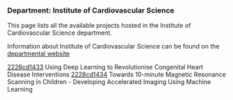### Department: Institute of Cardiovascular Science

This page lists all the available projects hosted in the Institute of Cardiovascular Science department.

Information about Institute of Cardiovascular Science can be found on the [departmental website](https://www.ucl.ac.uk/cardiovascular/ucl-institute-cardiovascular-science)

[2228cd1433](../projects/2228cd1433.md) Using Deep Learning to Revolutionise Congenital Heart Disease Interventions
[2228cd1434](../projects/2228cd1434.md) Towards 10-minute Magnetic Resonance Scanning in Children - Developing Accelerated Imaging Using Machine Learning

